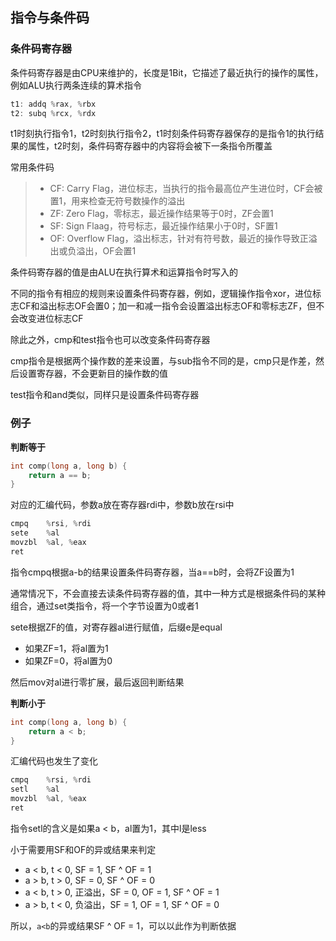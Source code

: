 ## 指令与条件码

### 条件码寄存器

条件码寄存器是由CPU来维护的，长度是1Bit，它描述了最近执行的操作的属性，例如ALU执行两条连续的算术指令

```cpp
t1: addq %rax, %rbx
t2: subq %rcx, %rdx
```

t1时刻执行指令1，t2时刻执行指令2，t1时刻条件码寄存器保存的是指令1的执行结果的属性，t2时刻，条件码寄存器中的内容将会被下一条指令所覆盖

常用条件码
>+ CF: Carry Flag，进位标志，当执行的指令最高位产生进位时，CF会被置1，用来检查无符号数操作的溢出
>+ ZF: Zero Flag，零标志，最近操作结果等于0时，ZF会置1
>+ SF: Sign Flaag，符号标志，最近操作结果小于0时，SF置1
>+ OF: Overflow Flag，溢出标志，针对有符号数，最近的操作导致正溢出或负溢出，OF会置1

条件码寄存器的值是由ALU在执行算术和运算指令时写入的

不同的指令有相应的规则来设置条件码寄存器，例如，逻辑操作指令xor，进位标志CF和溢出标志OF会置0；加一和减一指令会设置溢出标志OF和零标志ZF，但不会改变进位标志CF

除此之外，cmp和test指令也可以改变条件码寄存器

cmp指令是根据两个操作数的差来设置，与sub指令不同的是，cmp只是作差，然后设置寄存器，不会更新目的操作数的值

test指令和and类似，同样只是设置条件码寄存器

### 例子

**判断等于**

```cpp
int comp(long a, long b) {
    return a == b;
}
```
对应的汇编代码，参数a放在寄存器rdi中，参数b放在rsi中
```cpp
cmpq    %rsi, %rdi
sete    %al
movzbl  %al, %eax
ret
```

指令cmpq根据a-b的结果设置条件码寄存器，当a==b时，会将ZF设置为1

通常情况下，不会直接去读条件码寄存器的值，其中一种方式是根据条件码的某种组合，通过set类指令，将一个字节设置为0或者1

sete根据ZF的值，对寄存器al进行赋值，后缀e是equal
+ 如果ZF=1，将al置为1
+ 如果ZF=0，将al置为0

然后mov对al进行零扩展，最后返回判断结果

**判断小于**
```cpp
int comp(long a, long b) {
    return a < b;
}
```
汇编代码也发生了变化
```cpp
cmpq    %rsi, %rdi
setl    %al
movzbl  %al, %eax
ret
```

指令setl的含义是如果a < b，al置为1，其中l是less

小于需要用SF和OF的异或结果来判定

+ a < b, t < 0, SF = 1, SF ^ OF = 1
+ a > b, t > 0, SF = 0, SF ^ OF = 0
+ a < b, t > 0, 正溢出，SF = 0, OF = 1, SF ^ OF = 1
+ a > b, t < 0, 负溢出，SF = 1, OF = 1, SF ^ OF = 0

所以，`a<b`的异或结果SF ^ OF = 1，可以以此作为判断依据